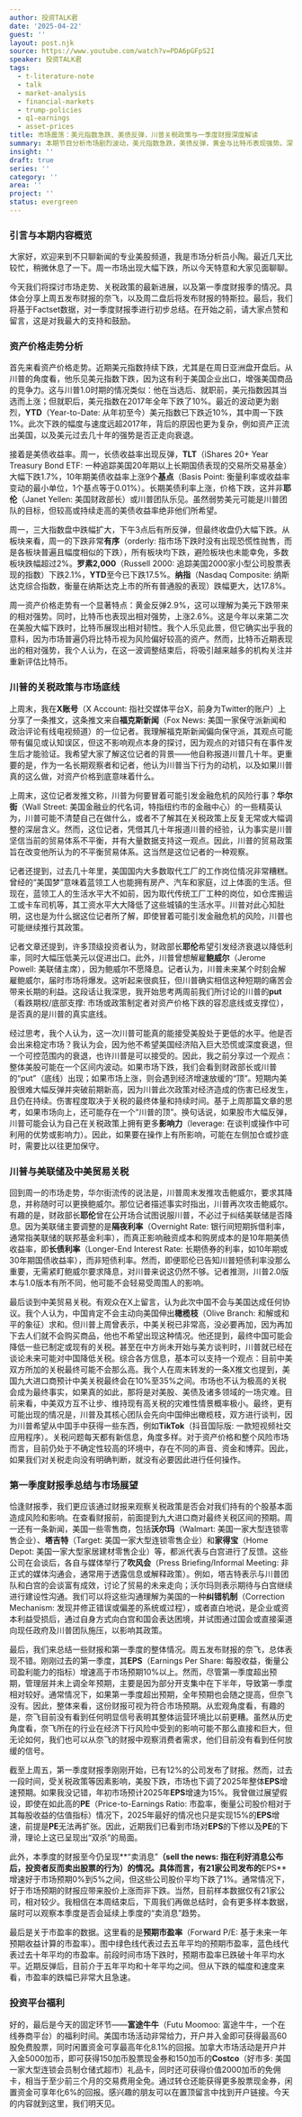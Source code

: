 ```yaml
---
author: 投资TALK君
date: '2025-04-22'
guest: ''
layout: post.njk
source: https://www.youtube.com/watch?v=PDA6pGFpS2I
speaker: 投资TALK君
tags:
  - t-literature-note
  - talk
  - market-analysis
  - financial-markets
  - trump-policies
  - q1-earnings
  - asset-prices
title: 市场震荡：美元指数急跌、美债反弹，川普关税政策与一季度财报深度解读
summary: 本期节目分析市场剧烈波动，美元指数急跌，美债反弹，黄金与比特币表现强势。深入解读川普的关税政策与对美联储的看法，并总结一季度财报季。
insight: ''
draft: true
series: ''
category: ''
area: ''
project: ''
status: evergreen
---
```

### 引言与本期内容概览

大家好，欢迎来到不只聊新闻的专业美股频道，我是市场分析员小陶。最近几天比较忙，稍微休息了一下。周一市场出现大幅下跌，所以今天特意和大家见面聊聊。

今天我们将探讨市场走势、关税政策的最新进展，以及第一季度财报季的情况。具体会分享上周五发布财报的奈飞，以及周二盘后将发布财报的特斯拉。最后，我们将基于Factset数据，对一季度财报季进行初步总结。在开始之前，请大家点赞和留言，这是对我最大的支持和鼓励。

### 资产价格走势分析

首先来看资产价格走势。近期美元指数持续下跌，尤其是在周日亚洲盘开盘后。从川普的角度看，他乐见美元指数下跌，因为这有利于美国企业出口，增强美国商品的竞争力。这与川普1.0时期的情况类似：他在当选后、就职前，美元指数因其当选而上涨；但就职后，美元指数在2017年全年下跌了10%。最近的波动更为剧烈，**YTD**（Year-to-Date: 从年初至今）美元指数已下跌近10%，其中周一下跌1%。此次下跌的幅度与速度远超2017年，背后的原因也更为复杂，例如资产正流出美国，以及美元过去几十年的强势是否正走向衰退。

接着是美债收益率。周一，长债收益率出现反弹，**TLT**（iShares 20+ Year Treasury Bond ETF: 一种追踪美国20年期以上长期国债表现的交易所交易基金）大幅下跌1.7%，10年期美债收益率上涨9个**基点**（Basis Point: 衡量利率或收益率变动的最小单位，1个基点等于0.01%）。长期美债利率上涨，价格下跌，这并非**耶伦**（Janet Yellen: 美国财政部长）或川普团队乐见。虽然弱势美元可能是川普团队的目标，但较高或持续走高的美债收益率绝非他们所希望。

周一，三大指数盘中跌幅扩大，下午3点后有所反弹，但最终收盘仍大幅下跌。从板块来看，周一的下跌非常**有序**（orderly: 指市场下跌时没有出现恐慌性抛售，而是各板块普遍且幅度相似的下跌），所有板块均下跌，避险板块也未能幸免，多数板块跌幅超过2%。**罗素2,000**（Russell 2000: 追踪美国2000家小型公司股票表现的指数）下跌2.1%，**YTD**至今已下跌17.5%。**纳指**（Nasdaq Composite: 纳斯达克综合指数，衡量在纳斯达克上市的所有普通股的表现）跌幅更大，达17.8%。

周一资产价格走势有一个显著特点：黄金反弹2.9%，这可以理解为美元下跌带来的相对强势。同时，比特币也表现出相对强势，上涨2.6%。这是今年以来第二次在美股大幅下跌时，比特币展现出相对韧性。我个人乐见此景，但它确实出乎我的意料，因为市场普遍仍将比特币视为风险偏好较高的资产。然而，比特币近期表现出的相对强势，我个人认为，在这一波调整结束后，将吸引越来越多的机构关注并重新评估比特币。

### 川普的关税政策与市场底线

上周末，我在**X账号**（X Account: 指社交媒体平台X，前身为Twitter的账户）上分享了一条推文，这条推文来自**福克斯新闻**（Fox News: 美国一家保守派新闻和政治评论有线电视频道）的一位记者。我理解福克斯新闻偏向保守派，其观点可能带有偏见或认知误区，但这不影响观点本身的探讨，因为观点的对错只有在事件发生后才能验证。我希望大家了解这位记者的背景——他自称报道川普几十年。更重要的是，作为一名长期观察者和记者，他认为川普当下行为的动机，以及如果川普真的这么做，对资产价格到底意味着什么。

上周末，这位记者发推文称，川普为何要冒着可能引发金融危机的风险行事？**华尔街**（Wall Street: 美国金融业的代名词，特指纽约市的金融中心）的一些精英认为，川普可能不清楚自己在做什么，或者不了解其在关税政策上反复无常或大幅调整的深层含义。然而，这位记者，凭借其几十年报道川普的经验，认为事实是川普坚信当前的贸易体系不平衡，并有大量数据支持这一观点。因此，川普的贸易政策旨在改变他所认为的不平衡贸易体系。这当然是这位记者的一种观察。

记者还提到，过去几十年里，美国国内大多数取代工厂的工作岗位情况非常糟糕。曾经的“美国梦”意味着蓝领工人也能拥有房产、汽车和家庭，过上体面的生活。但现在，蓝领工人的生活水平大不如前，因为取代传统工厂工种的岗位，如仓库搬运工或卡车司机等，其工资水平大大降低了这些城镇的生活水平。川普对此心知肚明，这也是为什么据这位记者所了解，即使冒着可能引发金融危机的风险，川普也可能继续推行其政策。

记者文章还提到，许多顶级投资者认为，财政部长**耶伦**希望引发经济衰退以降低利率，同时大幅压低美元以促进出口。此外，川普曾想解雇**鲍威尔**（Jerome Powell: 美联储主席），因为鲍威尔不愿降息。记者认为，川普未来某个时刻会解雇鲍威尔，届时市场将爆发。这听起来很疯狂，但川普确实相信这种短期的痛苦会带来长期的利益。这段话让我深思，我开始思考两周前我们所讨论的川普的**put**（看跌期权/底部支撑: 市场或政策制定者对资产价格下跌的容忍底线或支撑位），是否真的是川普的真实底线。

经过思考，我个人认为，这一次川普可能真的能接受美股处于更低的水平。他是否会出来稳定市场？我认为会，因为他不希望美国经济陷入巨大恐慌或深度衰退，但一个可控范围内的衰退，也许川普是可以接受的。因此，我之前分享过一个观点：整体美股可能在一个区间内波动。如果市场下跌，我们会看到财政部长或川普的“put”（底线）出现；如果市场上涨，则会遇到经济增速放缓的“顶”。短期内美股很难大幅反弹并突破前期新高，因为川普此次政策对经济造成的伤害已经发生，且仍在持续。伤害程度取决于关税的最终体量和持续时间。基于上周那篇文章的思考，如果市场向上，还可能存在一个“川普的顶”。换句话说，如果股市大幅反弹，川普可能会认为自己在关税政策上拥有更多**影响力**（leverage: 在谈判或操作中可利用的优势或影响力）。因此，如果要在操作上有所影响，可能在左侧加仓或抄底时，需要比以往更加保守。

### 川普与美联储及中美贸易关税

回到周一的市场走势，华尔街流传的说法是，川普周末发推攻击鲍威尔，要求其降息，并称随时可以更换鲍威尔。那位记者描述事实时指出，川普再次攻击鲍威尔。有趣的是，财政部长**耶伦**曾在公开场合试图说服川普，不必过于纠结美联储是否降息。因为美联储主要调整的是**隔夜利率**（Overnight Rate: 银行间短期拆借利率，通常指美联储的联邦基金利率），而真正影响融资成本和购房成本的是10年期美债收益率，即**长债利率**（Longer-End Interest Rate: 长期债券的利率，如10年期或30年期国债收益率），而非短债利率。然而，即便耶伦已告知川普短债利率没那么重要，无需紧盯鲍威尔要求降息，对川普来说这仍然不够。记者推测，川普2.0版本与1.0版本有所不同，他可能不会轻易受周围人的影响。

最后谈到中美贸易关税。有观众在X上留言，认为此次中国不会与美国达成任何协议。我个人认为，中国肯定不会主动向美国伸出**橄榄枝**（Olive Branch: 和解或和平的象征）求和。但川普上周曾表示，中美关税已非常高，没必要再加，因为再加下去人们就不会购买商品，他也不希望出现这种情况。他还提到，最终中国可能会降低一些已制定或现有的关税。甚至在中方尚未开始与美方谈判时，川普就已经在谈论未来可能对中国降低关税。综合各方信息，基本可以支持一个观点：目前中美双方所加的关税最终可能不会那么高。我个人在周末转发的一条X推文也提到，美国九大进口商预计中美关税最终会在10%至35%之间。市场也不认为极高的关税会成为最终事实，如果真的如此，那将是对美股、美债及诸多领域的一场灾难。目前来看，中美双方互不让步、维持现有高关税的灾难性情景概率极小。最终，更有可能出现的情况是，川普及其核心团队会先向中国伸出橄榄枝，双方进行谈判，因为川普希望从中国手中获得一些东西，例如**TikTok**（抖音国际版: 一款短视频社交应用程序）。关税问题每天都有新信息，角度多样。对于资产价格和整个风险市场而言，目前仍处于不确定性较高的环境中，存在不同的声音、资金和博弈。因此，如果我们对关税走向没有明确判断，就没有必要因此进行任何操作。

### 第一季度财报季总结与市场展望

恰逢财报季，我们更应该通过财报来观察关税政策是否会对我们持有的个股基本面造成风险和影响。在查看财报前，前面提到九大进口商对最终关税区间的预期。周一还有一条新闻，美国一些零售商，包括**沃尔玛**（Walmart: 美国一家大型连锁零售企业）、**塔吉特**（Target: 美国一家大型连锁零售企业）和**家得宝**（Home Depot: 美国一家大型家居建材零售企业）等，都派代表与白宫进行了反馈。这些公司在会谈后，各自与媒体举行了**吹风会**（Press Briefing/Informal Meeting: 非正式的媒体沟通会，通常用于透露信息或解释政策）。例如，塔吉特表示与川普团队和白宫的会谈富有成效，讨论了贸易的未来走向；沃尔玛则表示期待与白宫继续进行建设性沟通。我们可以将这些沟通理解为美国的一种**纠错机制**（Correction Mechanism: 发现并修正错误或偏差的系统或过程），或者直白地说，是企业或资本利益受损后，通过自身方式向白宫和国会表达困境，并试图通过国会或直接渠道向现任政府及川普团队施压，以影响其政策。

最后，我们来总结一些财报和第一季度的整体情况。周五发布财报的奈飞，总体表现不错。刚刚过去的第一季度，其**EPS**（Earnings Per Share: 每股收益，衡量公司盈利能力的指标）增速高于市场预期10%以上。然而，尽管第一季度超出预期，管理层并未上调全年预期，主要是因为部分开支集中在下半年，导致第一季度相对较好。通常情况下，如果第一季度超出预期，全年预期也会随之提高，但奈飞没有。因此，整体来看，这份财报可视为符合市场预期。从宏观角度看，有趣的是，奈飞目前没有看到任何明显信号表明其整体运营环境比以前更糟。虽然从历史角度看，奈飞所在的行业在经济下行风险中受到的影响可能不那么直接和巨大，但无论如何，我们也可以从奈飞的财报中观察消费者需求，他们目前没有看到任何放缓的信号。

截至上周五，第一季度财报季刚刚开始，已有12%的公司发布了财报。然而，过去一段时间，受关税政策等因素影响，美股下跌，市场也下调了2025年整体**EPS**增速预期。如果我没记错，年初市场预计2025年**EPS**增速为15%。我曾做过展望假设，即使在如此高的**PE**（Price-to-Earnings Ratio: 市盈率，衡量公司股价相对于其每股收益的估值指标）情况下，2025年最好的情况也只是实现15%的**EPS**增速，前提是**PE**无法再扩张。因此，近期我们已看到市场对**EPS**的下修以及**PE**的下滑，理论上这已呈现出“双杀”的局面。

此外，本季度的财报至今仍呈现**“卖消息”**（sell the news: 指在利好消息公布后，投资者反而卖出股票的行为）的情况。具体而言，有21家公司发布的**EPS**增速好于市场预期0%到5%之间，但这些公司股价平均下跌了1%。通常情况下，好于市场预期的财报应带来股价上涨而非下跌。当然，目前样本数据仅有21家公司，相对较少。我相信在本周结束后，下周我们再做总结时，会有更多样本数据，届时可以观察本季度是否会延续上季度的“卖消息”趋势。

最后是关于市盈率的数据。这里看的是**预期市盈率**（Forward P/E: 基于未来一年预期收益计算的市盈率）。图中绿色线代表过去五年平均的预期市盈率，蓝色线代表过去十年平均的市盈率。前段时间市场下跌时，预期市盈率已跌破十年平均水平。近期反弹后，目前介于五年平均和十年平均之间。但从下跌的幅度和速度来看，市盈率的跌幅已非常大且急速。

### 投资平台福利

好的，最后是今天的固定环节——**富途牛牛**（Futu Moomoo: 富途牛牛，一个在线券商平台）的福利时间。美国市场活动非常给力，开户并入金即可获得最高60股免费股票，同时闲置资金可享最高年化8.1%的回报。加拿大市场活动是开户并入金5000加币，即可获得150加币股票现金券和150加币的**Costco**（好市多: 美国一家大型连锁会员制仓储式超市）礼品卡，同时还可获得价值2000加币的免佣卡，相当于至少前三个月的交易费用全免。通过转仓还能获得更多股票现金券，闲置资金可享年化6%的回报。感兴趣的朋友可以在置顶留言中找到开户链接。今天的内容就到这里，我们明天见。